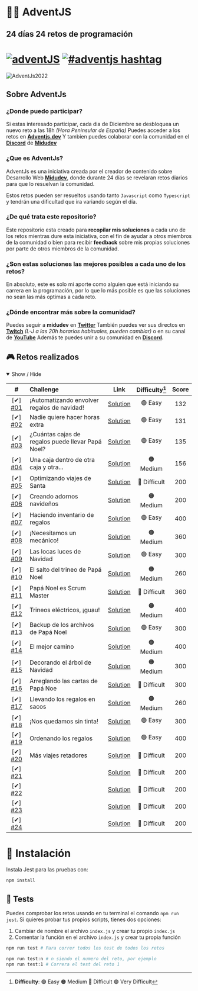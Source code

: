 # **🎅🎄 AdventJS**
## **24 días 24 retos de programación**

# [![adventJS](https://img.shields.io/badge/adventJS-fbbf24?style=flat-square&logo=JavaScript&logoColor=000000)](https://adventjs.dev) [![#adventjs hashtag](https://img.shields.io/badge/-%23adventJS-1DA1F2?style=flat-square&logo=twitter&logoColor=white)](https://twitter.com/search?q=%23adventjs&src=recent_search_click&f=live)



![AdventJs2022](https://res.cloudinary.com/caraje/image/upload/v1669984572/cof4k8cttt06cjpf42ys.png)


## **Sobre AdventJs**

### **¿Donde puedo participar?**

Si estas interesado participar, cada dia de Diciembre se desbloquea un nuevo reto a las 18h *(Hora Peninsular de España)*
Puedes acceder a los retos en **[Adventjs.dev](https://adventjs.dev/es)**
Y tambien puedes colaborar con la comunidad en el **[Discord](https://t.co/XruHkD62j3)** de **[Midudev](https://twitter.com/midudev)**


### **¿Que es AdventJs?**

AdventJs es una iniciativa creada por el creador de contenido sobre Desarrollo Web **[Midudev](https://twitter.com/midudev)**, donde durante 24 días se revelaran retos diarios para que lo resuelvan la comunidad. 

Estos retos pueden ser resueltos usando tanto `Javascript` como `Typescript` y tendrán una dificultad que ira variando según el día.

### **¿De qué trata este repositorio?**

Este repositorio esta creado para **recopilar mis soluciones** a cada uno de los retos mientras dure esta iniciativa, con el fin de ayudar a otros miembros de la comunidad o bien para recibir **feedback** sobre mis propias soluciones por parte de otros miembros de la comunidad.

### **¿Son estas soluciones las mejores posibles a cada uno de los retos?**

En absoluto, este es solo mi aporte como alguien que está iniciando su carrera en la programación, por lo que lo más posible es que las soluciones no sean las más optimas a cada reto.

### **¿Dónde encontrar más sobre la comunidad?**

Puedes seguir a **midudev** en **[Twitter](https://twitter.com/midudev)** También puedes ver sus directos en **[Twitch](https://www.twitch.tv/midudev)** *(L-J a las 20h horarios habituales, pueden cambiar)* o en su canal de **[YouTube](https://www.youtube.com/c/midudev)**
Además te puedes unir a su comunidad en **[Discord](https://t.co/XruHkD62j3).**

## **🎮 Retos realizados**

<details open>
<summary>Show / Hide</summary>

| #                     | Challenge                                         | Link                             | Difficulty[^1] | Score |
| :-------------------: | :------------------------------------------------ | :------------------------------: | :------------: | :---: |
| [✔] [#01][c01-readme] | ¡Automatizando envolver regalos de navidad!       | [Solution][c01-solution]         | 🟢 Easy       | 132   |
| [✔] [#02][c02-readme] | Nadie quiere hacer horas extra                    | [Solution][c02-solution]         | 🟢 Easy       | 131   |
| [✔] [#03][c03-readme] | ¿Cuántas cajas de regalos puede llevar Papá Noel? | [Solution][c03-solution]         | 🟢 Easy       | 135   |
| [✔] [#04][c04-readme] | Una caja dentro de otra caja y otra...            | [Solution][c04-solution]         | 🟠 Medium     | 156   |
| [✔] [#05][c05-readme] | Optimizando viajes de Santa                       | [Solution][c05-solution]         | 🔴 Difficult  | 200   |
| [✔] [#06][c06-readme] | Creando adornos navideños                         | [Solution][c06-solution]         | 🟠 Medium     | 200   |
| [✔] [#07][c07-readme] | Haciendo inventario de regalos                    | [Solution][c07-solution]         | 🟢 Easy       | 400   |
| [✔] [#08][c08-readme] | ¡Necesitamos un mecánico!                         | [Solution][c08-solution]         | 🟠 Medium     | 360   |
| [✔] [#09][c09-readme] | Las locas luces de Navidad                        | [Solution][c09-solution]         | 🟢 Easy       | 300   |
| [✔] [#10][c10-readme] | El salto del trineo de Papá Noel                  | [Solution][c10-solution]         | 🟠 Medium     | 260   |
| [✔] [#11][c11-readme] | Papá Noel es Scrum Master                         | [Solution][c11-solution]         | 🔴 Difficult  | 360   |
| [✔] [#12][c12-readme] | Trineos eléctricos, ¡guau!                        | [Solution][c12-solution]         | 🟠 Medium     | 400   |
| [✔] [#13][c13-readme] | Backup de los archivos de Papá Noel               | [Solution][c13-solution]         | 🟢 Easy       | 300   |
| [✔] [#14][c14-readme] | El mejor camino                                   | [Solution][c14-solution]         | 🟠 Medium     | 400   |
| [✔] [#15][c15-readme] | Decorando el árbol de Navidad                     | [Solution][c15-solution]         | 🟠 Medium     | 300   |
| [✔] [#16][c16-readme] | Arreglando las cartas de Papá Noe                 | [Solution][c16-solution]         | 🔴 Difficult | 300   |
| [✔] [#17][c17-readme] | Llevando los regalos en sacos                     | [Solution][c17-solution]         | 🟠 Medium     | 260   |
| [✔] [#18][c18-readme] | ¡Nos quedamos sin tinta!                          | [Solution][c18-solution]         | 🟢 Easy       | 300   |
| [✔] [#19][c19-readme] | Ordenando los regalos                             | [Solution][c19-solution]         | 🟢 Easy       | 400   |
| [✔] [#20][c20-readme] | Más viajes retadores                              | [Solution][c20-solution]         | 🔴 Difficult | 200   |
| [✔] [#21][c21-readme] |                              | [Solution][c21-solution]         | 🔴 Difficult | 200   |
| [✔] [#22][c22-readme] |                              | [Solution][c22-solution]         | 🔴 Difficult | 200   |
| [✔] [#23][c23-readme] |                              | [Solution][c23-solution]         | 🔴 Difficult | 200   |
| [✔] [#24][c24-readme] |                              | [Solution][c24-solution]         | 🔴 Difficult | 200   |

[^1]: **Difficulty**: 🟢 Easy 🟠 Medium 🔴 Difficult 🟣 Very Difficult

[c01-readme]: ./challenge01/README.md
[c01-solution]: ./challenge01/index.js
[c02-readme]: ./challenge02/README.md
[c02-solution]: ./challenge02/index.js
[c03-readme]: ./challenge03/README.md
[c03-solution]: ./challenge03/index.js
[c04-readme]: ./challenge04/README.md
[c04-solution]: ./challenge04/index.js
[c05-readme]: ./challenge05/README.md
[c05-solution]: ./challenge05/index.js
[c06-readme]: ./challenge06/README.md
[c06-solution]: ./challenge06/index.js
[c07-readme]: ./challenge07/README.md
[c07-solution]: ./challenge07/index.js
[c08-readme]: ./challenge08/README.md
[c08-solution]: ./challenge08/index.js
[c09-readme]: ./challenge09/README.md
[c09-solution]: ./challenge09/index.js
[c10-readme]: ./challenge10/README.md
[c10-solution]: ./challenge10/index.js
[c11-readme]: ./challenge11/README.md
[c11-solution]: ./challenge11/index.js
[c12-readme]: ./challenge12/README.md
[c12-solution]: ./challenge12/index.js
[c13-readme]: ./challenge13/README.md
[c13-solution]: ./challenge13/index.js
[c14-readme]: ./challenge14/README.md
[c14-solution]: ./challenge14/index.js
[c15-readme]: ./challenge15/README.md
[c15-solution]: ./challenge15/index.js
[c16-readme]: ./challenge16/README.md
[c16-solution]: ./challenge16/index.js
[c17-readme]: ./challenge17/README.md
[c17-solution]: ./challenge17/index.js
[c18-readme]: ./challenge18/README.md
[c18-solution]: ./challenge18/index.js
[c19-readme]: ./challenge19/README.md
[c19-solution]: ./challenge19/index.js
[c20-readme]: ./challenge20/README.md
[c20-solution]: ./challenge20/index.js
[c21-readme]: ./challenge21/README.md
[c21-solution]: ./challenge21/index.js
[c22-readme]: ./challenge22/README.md
[c22-solution]: ./challenge22/index.js
[c23-readme]: ./challenge23/README.md
[c23-solution]: ./challenge23/index.js
[c24-readme]: ./challenge24/README.md
[c24-solution]: ./challenge24/index.js
</details>


# **📝 Instalación**

Instala Jest para las pruebas con:

```bash
npm install
```

## **🧪 Tests**

Puedes comprobar los retos usando en tu terminal el comando `npm run jest`.
Si quieres probar tus propios scripts, tienes dos opciones:

1. Cambiar de nombre el archivo `index.js` y crear tu propio `index.js`
2. Comentar la función en el archivo `index.js` y crear tu propia función

```bash
npm run test # Para correr todos los test de todos los retos

npm run test:n # n siendo el numero del reto, por ejemplo
npm run test:1 # Correra el test del reto 1
```